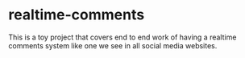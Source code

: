 # realtime-comments
This is a toy project that covers end to end work of having a realtime comments system like one we see in all social media websites.

